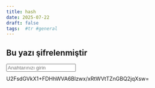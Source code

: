 ```yaml
---
title: hash
date: 2025-07-22
draft: false
tags:  #tr #general
---
```


<h2>Bu yazı şifrelenmiştir</h2>
<!--more-->
<input
  style="margin-bottom: 10px"
  type="text"
  id="key"
  autocomplete="off"
  autocorrect="off"
  autocapitalize="off"
  spellcheck="false"
  placeholder="Anahtarınızı girin"/>

<div id="content">
U2FsdGVkX1+FDHhWVA6Blzwx/xRtWVtTZnGBQ2jqXsw=
</div>

